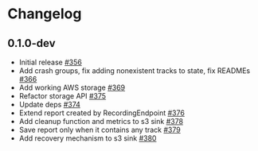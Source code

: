 # Changelog

## 0.1.0-dev
* Initial release [#356](https://github.com/jellyfish-dev/membrane_rtc_engine/pull/356)
* Add crash groups, fix adding nonexistent tracks to state, fix READMEs [#366](https://github.com/jellyfish-dev/membrane_rtc_engine/pull/366)
* Add working AWS storage [#369](https://github.com/jellyfish-dev/membrane_rtc_engine/pull/369)
* Refactor storage API [#375](https://github.com/jellyfish-dev/membrane_rtc_engine/pull/375)
* Update deps [#374](https://github.com/jellyfish-dev/membrane_rtc_engine/pull/374)
* Extend report created by RecordingEndpoint [#376](https://github.com/jellyfish-dev/membrane_rtc_engine/pull/376)
* Add cleanup function and metrics to s3 sink [#378](https://github.com/jellyfish-dev/membrane_rtc_engine/pull/378)
* Save report only when it contains any track [#379](https://github.com/jellyfish-dev/membrane_rtc_engine/pull/379)
* Add recovery mechanism to s3 sink [#380](https://github.com/jellyfish-dev/membrane_rtc_engine/pull/380)
